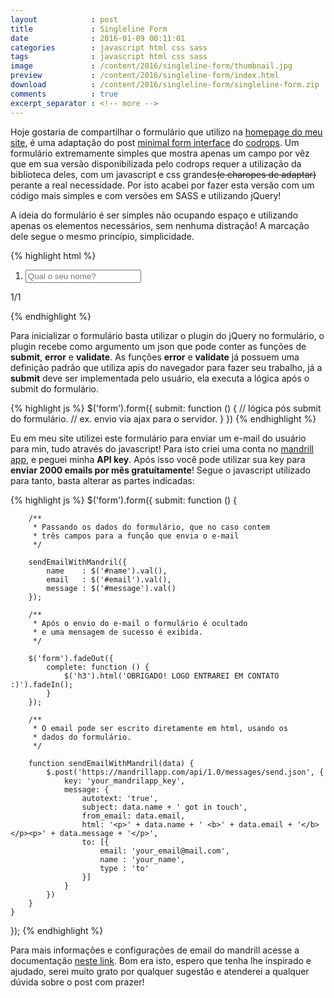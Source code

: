 ```yaml
---
layout            : post
title             : Singleline Form
date              : 2016-01-09 00:11:01
categories        : javascript html css sass
tags              : javascript html css sass
image             : /content/2016/singleline-form/thumbnail.jpg
preview           : /content/2016/singleline-form/index.html
download          : /content/2016/singleline-form/singleline-form.zip
comments          : true
excerpt_separator : <!-- more -->
---
```


Hoje gostaria de compartilhar o formulário que utilizo na <a href="https://www.alexrohleder.com.br">homepage do meu site</a>, é uma adaptação do post <a href="http://tympanus.net/codrops/2014/04/01/minimal-form-interface/">minimal form interface</a> do <a href="http://tympanus.net/codrops">codrops</a>. Um formulário extremamente simples que mostra apenas um campo por vêz que em sua versão disponibilizada pelo codrops requer a utilização da biblioteca deles, com um javascript e css grandes<strike>(e charopes de adaptar)</strike> perante a real necessidade. Por isto acabei por fazer esta versão com um código mais simples e com versões em SASS e utilizando jQuery!
<!-- more -->
A ideia do formulário é ser simples não ocupando espaço e utilizando apenas os elementos necessários, sem nenhuma distração! A marcação dele segue o mesmo princípio, simplicidade.

{% highlight html %}
<form novalidate autocomplete="off" class="ar-form">
    <ol class="questions">
        <!-- lista de questões, note que só a primeira tem a class current -->
        <li class="question current">
            <!-- também é possível incluir labels -->
            <!-- <label for="name">Qual seu nome?</label> -->
            <input type="text" id="name" placeholder="Qual o seu nome?" required>
        </li>
    </ol>
    <div class="next"><div class="arrow"></div></div>
    <div class="progress"><div class="progress-bar"></div></div>
    <div class="error"></div>
    <div class="count"><span class="itr">1</span>/<span class="total">1</span></div>
</form>
{% endhighlight %}

Para inicializar o formulário basta utilizar o plugin do jQuery no formulário, o plugin recebe como argumento um json que pode conter as funções de <b>submit</b>, <b>error</b> e <b>validate</b>. As funções <b>error</b> e <b>validate</b> já possuem uma definição padrão que utiliza apis do navegador para fazer seu trabalho, já a <b>submit</b> deve ser implementada pelo usuário, ela executa a lógica após o submit do formulário.

{% highlight js %}
$('form').form({
    submit: function () {
        // lógica pós submit do formulário.
        // ex. envio via ajax para o servidor.
    }
})
{% endhighlight %}

Eu em meu site utilizei este formulário para enviar um e-mail do usuário para min, tudo através do javascript! Para isto criei uma conta no <a href="https://mandrillapp.com/">mandrill app</a>, e peguei minha <b>API key</b>. Após isso você pode utilizar sua key para **enviar 2000 emails por mês gratuítamente**! Segue o javascript utilizado para tanto, basta alterar as partes indicadas:

{% highlight js %}
$('form').form({
    submit: function () {
        
        /**
         * Passando os dados do formulário, que no caso contem
         * três campos para a função que envia o e-mail
         */
        
        sendEmailWithMandril({
            name    : $('#name').val(),
            email   : $('#email').val(),
            message : $('#message').val()
        });

        /**
         * Após o envio do e-mail o formulário é ocultado
         * e uma mensagem de sucesso é exibida.
         */

        $('form').fadeOut({
            complete: function () {
                $('h3').html('OBRIGADO! LOGO ENTRAREI EM CONTATO :)').fadeIn();
            }
        });

        /**
         * O email pode ser escrito diretamente em html, usando os
         * dados do formulário.
         */

        function sendEmailWithMandril(data) {
            $.post('https://mandrillapp.com/api/1.0/messages/send.json', {
                key: 'your_mandrilapp_key',
                message: {
                    autotext: 'true',
                    subject: data.name + ' got in touch',
                    from_email: data.email,
                    html: '<p>' + data.name + ' <b>' + data.email + '</b></p><p>' + data.message + '</p>',
                    to: [{
                        email: 'your_email@mail.com',
                        name : 'your_name',
                        type : 'to'
                    }]
                }
            })
        }
    }
});
{% endhighlight %}

Para mais informações e configurações de email do mandrill acesse a documentação <a href="https://mandrillapp.com/api/docs/messages.JSON.html#method-send">neste link</a>. Bom era isto, espero que tenha lhe inspirado e ajudado, serei muito grato por qualquer sugestão e atenderei a qualquer dúvida sobre o post com prazer!
